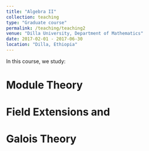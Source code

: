 ```yaml
---
title: "Algebra II"
collection: teaching
type: "Graduate course"
permalink: /teaching/teaching2
venue: "Dilla University, Department of Mathematics"
date: 2017-02-01 - 2017-06-30
location: "Dilla, Ethiopia"
---
```


In this course, we study:

Module Theory
======

Field Extensions and 
======

Galois Theory
======
